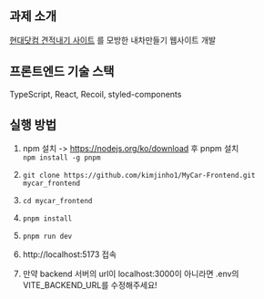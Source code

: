 ## 과제 소개  
[현대닷컴 견적내기 사이트](https://www.hyundai.com/kr/ko/e) 를 모방한 내차만들기 웹사이트 개발  

## 프론트엔드 기술 스택  
TypeScript, React, Recoil, styled-components  

## 실행 방법
1. npm 설치 -> https://nodejs.org/ko/download 후 pnpm 설치  
`npm install -g pnpm` 

2. `git clone https://github.com/kimjinho1/MyCar-Frontend.git mycar_frontend`  

3. `cd mycar_frontend`  

4. `pnpm install`   

5. `pnpm run dev`   

6. http://localhost:5173 접속

7. 만약 backend 서버의 url이 localhost:3000이 아니라면 .env의 VITE_BACKEND_URL를 수정해주세요!  
